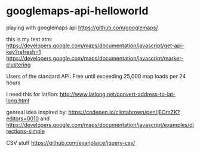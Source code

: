 # googlemaps-api-helloworld

playing with googlemaps api
https://github.com/googlemaps/


this is my test atm: https://developers.google.com/maps/documentation/javascript/get-api-key?refresh=1
https://developers.google.com/maps/documentation/javascript/marker-clustering

Users of the standard API: Free until exceeding 25,000 map loads per 24 hours

I need this for lat/lon: http://www.latlong.net/convert-address-to-lat-long.html

genreal idea inspired by: https://codepen.io/clintabrown/pen/jEOmZK?editors=0010 and https://developers.google.com/maps/documentation/javascript/examples/directions-simple

CSV stuff
https://github.com/evanplaice/jquery-csv/
